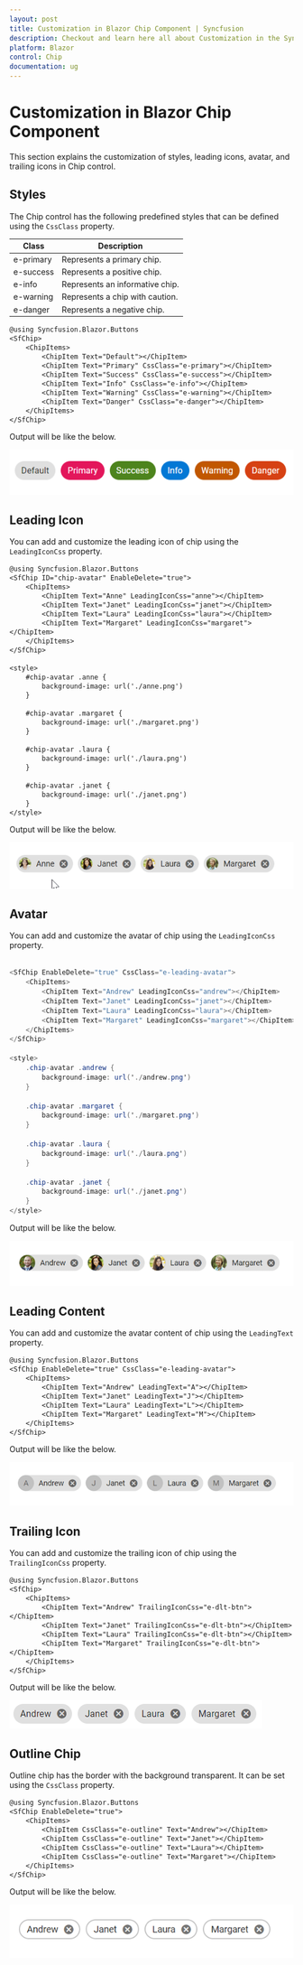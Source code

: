 ```yaml
---
layout: post
title: Customization in Blazor Chip Component | Syncfusion
description: Checkout and learn here all about Customization in the Syncfusion Blazor Chip component and much more.
platform: Blazor
control: Chip
documentation: ug
---
```


# Customization in Blazor Chip Component

This section explains the customization of styles, leading icons, avatar, and trailing icons in Chip control.

## Styles

The Chip control has the following predefined styles that can be defined using the `CssClass` property.

| Class | Description |
| -------- | -------- |
| e-primary | Represents a primary chip. |
| e-success | Represents a positive chip. |
| e-info |  Represents an informative chip. |
| e-warning | Represents a chip with caution. |
| e-danger | Represents a negative chip. |

```cshtml
@using Syncfusion.Blazor.Buttons
<SfChip>
    <ChipItems>
        <ChipItem Text="Default"></ChipItem>
        <ChipItem Text="Primary" CssClass="e-primary"></ChipItem>
        <ChipItem Text="Success" CssClass="e-success"></ChipItem>
        <ChipItem Text="Info" CssClass="e-info"></ChipItem>
        <ChipItem Text="Warning" CssClass="e-warning"></ChipItem>
        <ChipItem Text="Danger" CssClass="e-danger"></ChipItem>
    </ChipItems>
</SfChip>

```

Output will be like the below.

![Customizing Blazor Chip Styles](./images/blazor-chip-style.png)

## Leading Icon

You can add and customize the leading icon of chip using the `LeadingIconCss` property.

```cshtml
@using Syncfusion.Blazor.Buttons
<SfChip ID="chip-avatar" EnableDelete="true">
    <ChipItems>
        <ChipItem Text="Anne" LeadingIconCss="anne"></ChipItem>
        <ChipItem Text="Janet" LeadingIconCss="janet"></ChipItem>
        <ChipItem Text="Laura" LeadingIconCss="laura"></ChipItem>
        <ChipItem Text="Margaret" LeadingIconCss="margaret"></ChipItem>
    </ChipItems>
</SfChip>

<style>
    #chip-avatar .anne {
        background-image: url('./anne.png')
    }

    #chip-avatar .margaret {
        background-image: url('./margaret.png')
    }

    #chip-avatar .laura {
        background-image: url('./laura.png')
    }

    #chip-avatar .janet {
        background-image: url('./janet.png')
    }
</style>

```

Output will be like the below.

![Customizing LeadingIcon of Blazor Chip](./images/blazor-chip-leading-icon.gif)

## Avatar

You can add and customize the avatar of chip using the `LeadingIconCss` property.

```csharp

<SfChip EnableDelete="true" CssClass="e-leading-avatar">
    <ChipItems>
        <ChipItem Text="Andrew" LeadingIconCss="andrew"></ChipItem>
        <ChipItem Text="Janet" LeadingIconCss="janet"></ChipItem>
        <ChipItem Text="Laura" LeadingIconCss="laura"></ChipItem>
        <ChipItem Text="Margaret" LeadingIconCss="margaret"></ChipItem>
    </ChipItems>
</SfChip>

<style>
    .chip-avatar .andrew {
        background-image: url('./andrew.png')
    }

    .chip-avatar .margaret {
        background-image: url('./margaret.png')
    }

    .chip-avatar .laura {
        background-image: url('./laura.png')
    }

    .chip-avatar .janet {
        background-image: url('./janet.png')
    }
</style>

```

Output will be like the below.

![Blazor Chip with Avatar Icon](./images/blazor-chip-avatar-icon.gif)

## Leading Content

You can add and customize the avatar content of chip using the `LeadingText` property.

```cshtml
@using Syncfusion.Blazor.Buttons
<SfChip EnableDelete="true" CssClass="e-leading-avatar">
    <ChipItems>
        <ChipItem Text="Andrew" LeadingText="A"></ChipItem>
        <ChipItem Text="Janet" LeadingText="J"></ChipItem>
        <ChipItem Text="Laura" LeadingText="L"></ChipItem>
        <ChipItem Text="Margaret" LeadingText="M"></ChipItem>
    </ChipItems>
</SfChip>

```

Output will be like the below.

![Customizing Avatar Text of Blazor Chip](./images/blazor-chip-avatar-content.gif)

## Trailing Icon

You can add and customize the trailing icon of chip using the `TrailingIconCss` property.

```cshtml
@using Syncfusion.Blazor.Buttons
<SfChip>
    <ChipItems>
        <ChipItem Text="Andrew" TrailingIconCss="e-dlt-btn"></ChipItem>
        <ChipItem Text="Janet" TrailingIconCss="e-dlt-btn"></ChipItem>
        <ChipItem Text="Laura" TrailingIconCss="e-dlt-btn"></ChipItem>
        <ChipItem Text="Margaret" TrailingIconCss="e-dlt-btn"></ChipItem>
    </ChipItems>
</SfChip>

```

Output will be like the below.

![Customizing Blazor Chip TrailingIcon](./images/blazor-chip-trailing-icon.png)

## Outline Chip

Outline chip has the border with the background transparent. It can be set using the `CssClass` property.

```cshtml
@using Syncfusion.Blazor.Buttons
<SfChip EnableDelete="true">
    <ChipItems>
        <ChipItem CssClass="e-outline" Text="Andrew"></ChipItem>
        <ChipItem CssClass="e-outline" Text="Janet"></ChipItem>
        <ChipItem CssClass="e-outline" Text="Laura"></ChipItem>
        <ChipItem CssClass="e-outline" Text="Margaret"></ChipItem>
    </ChipItems>
</SfChip>

```

Output will be like the below.

![Blazor Outline Chip with Transparent Background](./images/blazor-outline-chip-transparent-background.gif)